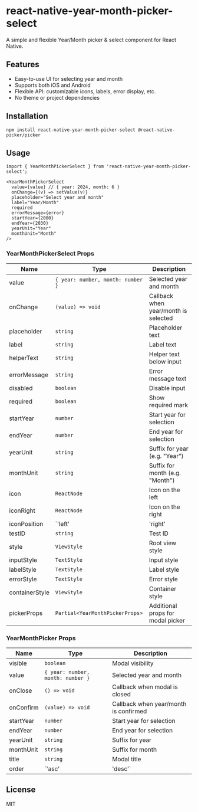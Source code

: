 # react-native-year-month-picker-select

A simple and flexible Year/Month picker & select component for React Native.

## Features
- Easy-to-use UI for selecting year and month
- Supports both iOS and Android
- Flexible API: customizable icons, labels, error display, etc.
- No theme or project dependencies

## Installation

```
npm install react-native-year-month-picker-select @react-native-picker/picker
```

## Usage

```tsx
import { YearMonthPickerSelect } from 'react-native-year-month-picker-select';

<YearMonthPickerSelect
  value={value} // { year: 2024, month: 6 }
  onChange={(v) => setValue(v)}
  placeholder="Select year and month"
  label="Year/Month"
  required
  errorMessage={error}
  startYear={2000}
  endYear={2030}
  yearUnit="Year"
  monthUnit="Month"
/>
```

### YearMonthPickerSelect Props
| Name | Type | Description |
|---|---|---|
| value | `{ year: number, month: number }` | Selected year and month |
| onChange | `(value) => void` | Callback when year/month is selected |
| placeholder | `string` | Placeholder text |
| label | `string` | Label text |
| helperText | `string` | Helper text below input |
| errorMessage | `string` | Error message text |
| disabled | `boolean` | Disable input |
| required | `boolean` | Show required mark |
| startYear | `number` | Start year for selection |
| endYear | `number` | End year for selection |
| yearUnit | `string` | Suffix for year (e.g. "Year") |
| monthUnit | `string` | Suffix for month (e.g. "Month") |
| icon | `ReactNode` | Icon on the left |
| iconRight | `ReactNode` | Icon on the right |
| iconPosition | `'left' | 'right' | 'top' | 'bottom'` | Icon position |
| testID | `string` | Test ID |
| style | `ViewStyle` | Root view style |
| inputStyle | `TextStyle` | Input style |
| labelStyle | `TextStyle` | Label style |
| errorStyle | `TextStyle` | Error style |
| containerStyle | `ViewStyle` | Container style |
| pickerProps | `Partial<YearMonthPickerProps>` | Additional props for modal picker |

### YearMonthPicker Props
| Name | Type | Description |
|---|---|---|
| visible | `boolean` | Modal visibility |
| value | `{ year: number, month: number }` | Selected year and month |
| onClose | `() => void` | Callback when modal is closed |
| onConfirm | `(value) => void` | Callback when year/month is confirmed |
| startYear | `number` | Start year for selection |
| endYear | `number` | End year for selection |
| yearUnit | `string` | Suffix for year |
| monthUnit | `string` | Suffix for month |
| title | `string` | Modal title |
| order | `'asc' | 'desc'` | Year order |

## License
MIT 